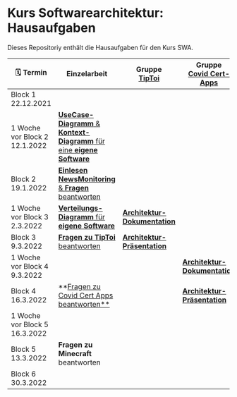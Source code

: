 # Kurs Softwarearchitektur: Hausaufgaben
Dieses Repositoriy enthält die Hausaufgaben für den Kurs SWA.

| :spiral_calendar: Termin|Einzelarbeit|Gruppe<br>[TipToi](Tiptoi.md)|Gruppe<br>[Covid Cert-Apps](CovidCert.md)|Gruppe<br>Minecraft|
|-|-|-|-|-|
|Block 1<br>22.12.2021|||||
|1 Woche vor Block 2<br>12.1.2022|[**UseCase-Diagramm** & **Kontext-Diagramm** für eine **eigene Software**](/bl1-1.md)||||
|Block 2<br>19.1.2022|[**Einlesen** **NewsMonitoring** & **Fragen** beantworten](NewsMonitoring_1.md)||||
|1 Woche vor Block 3<br>2.3.2022|[**Verteilungs-Diagramm** für **eigene Software**](bl2-2.md)|[**Architektur-Dokumentation**](/Gruppenarbeit.md)|||
|Block 3<br>9.3.2022|[**Fragen zu TipToi** beantworten](Tiptoi.md)|[**Architektur-Präsentation**](/Gruppenarbeit.md)|||
|1 Woche vor Block 4<br>9.3.2022|||[**Architektur-Dokumentation**](/Gruppenarbeit.md)||
|Block 4<br>16.3.2022|**[Fragen zu Covid Cert Apps beantworten**](CovidCert.md)||[**Architektur-Präsentation**](/Gruppenarbeit.md)||
|1 Woche vor Block 5<br>16.3.2022||||[**Architektur-Dokumentation**](/Gruppenarbeit.md)|
|Block 5<br>13.3.2022|**Fragen zu Minecraft** beantworten|||[**Architektur-Präsentation**](/Gruppenarbeit.md)|
|Block 6<br>30.3.2022|
